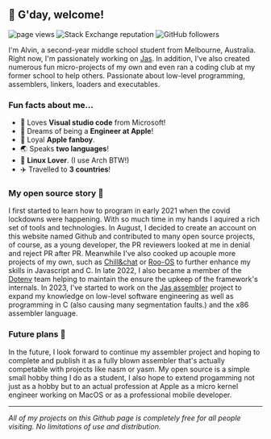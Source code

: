 ## 👋 G'day, welcome!
<p align="left">
    <img src="https://komarev.com/ghpvc/?username=cheng-alvin" alt="page views" />
    <img alt="Stack Exchange reputation" src="https://img.shields.io/stackexchange/stackoverflow/r/15492585?color=orange&label=reputation&logo=stackoverflow"/>
    <img alt="GitHub followers" src="https://img.shields.io/github/followers/cheng-alvin?color=green&logo=github">
</p>

I'm Alvin, a second-year middle school student from Melbourne, Australia. Right now, I'm passionately working on [Jas](https://github.com/cheng-alvin/jas). In addition, I've also created numerous fun micro-projects of my own and even ran a coding club at my former school to help others. Passionate about low-level programming, assemblers, linkers, loaders and executables.

### Fun facts about me...
- 📝 Loves **Visual studio code** from Microsoft!
- 💭 Dreams of being a **Engineer at Apple**!                
- 🍎 Loyal **Apple fanboy**.
- 🌏 Speaks **two languages**!
- 🐧 **Linux Lover**. (I use Arch BTW!)
- ✈️ Travelled to **3 countries**!
  
### My open source story 📖
I first started to learn how to program in early 2021 when the covid lockdowns were happening. With so much time in my hands I aquired a rich set of tools and technologies. In August, I decided to create an account on this website named Github and contributed to many open source projects, of course, as a young developer, the PR reviewers looked at me in denial and reject PR after PR. Meanwhile I've also cooked up acouple more projects of my own, such as [Chill&chat](https://github.com/chillandchat) or [Roo-OS](https://github.com/cheng-alvin/Roo-OS) to further enhance my skills in Javascript and C. In late 2022, I also became a member of the [Dotenv](https://github.com/motdotla/dotenv) team helping to maintain the ensure the upkeep of the framework's internals. In 2023, I've started to work on the [Jas assembler](https://github.com/cheng-alvin/jas) project to expand my knowledge on low-level software engineering as well as programming in C (also causing many segmentation faults.) and the x86 assembler language.

### Future plans 🔮
In the future, I look forward to continue my assembler project and hoping to complete and publish it as a fully blown assembler that's actually competable with projects like nasm or yasm. My open source is a simple small hobby thing I do as a student, I also hope to extend progamming not just as a hobby but to an actual profession at Apple as a micro kernel engineer working on MacOS or as a professional mobile developer.

--- 

*All of my projects on this Github page is completely free for all people visiting. No limitations of use and distribution.*

